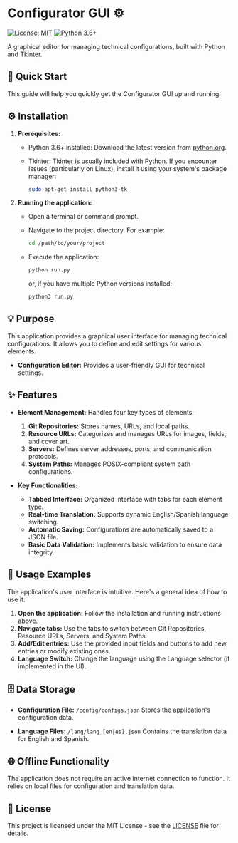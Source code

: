 # Configurator GUI ⚙️

[![License: MIT](https://img.shields.io/badge/License-MIT-yellow.svg)](https://opensource.org/licenses/MIT)
[![Python 3.6+](https://img.shields.io/badge/python-3.6+-blue.svg)](https://www.python.org/downloads/release/python-360/)

A graphical editor for managing technical configurations, built with Python and Tkinter.

## 🚀 Quick Start

This guide will help you quickly get the Configurator GUI up and running.

## ⚙️ Installation

1.  **Prerequisites:**

    *   Python 3.6+ installed: Download the latest version from [python.org](https://www.python.org/downloads/).
    *   Tkinter:  Tkinter is usually included with Python.  If you encounter issues (particularly on Linux), install it using your system's package manager:

        ```bash
        sudo apt-get install python3-tk
        ```

2.  **Running the application:**

    *   Open a terminal or command prompt.
    *   Navigate to the project directory.  For example:

        ```bash
        cd /path/to/your/project
        ```

    *   Execute the application:

        ```bash
        python run.py
        ```

        or, if you have multiple Python versions installed:

        ```bash
        python3 run.py
        ```

## 💡 Purpose

This application provides a graphical user interface for managing technical configurations. It allows you to define and edit settings for various elements.

*   **Configuration Editor:** Provides a user-friendly GUI for technical settings.

## ✨ Features

*   **Element Management:** Handles four key types of elements:
    1.  **Git Repositories:** Stores names, URLs, and local paths.
    2.  **Resource URLs:**  Categorizes and manages URLs for images, fields, and cover art.
    3.  **Servers:** Defines server addresses, ports, and communication protocols.
    4.  **System Paths:** Manages POSIX-compliant system path configurations.

*   **Key Functionalities:**
    *   **Tabbed Interface:**  Organized interface with tabs for each element type.
    *   **Real-time Translation:** Supports dynamic English/Spanish language switching.
    *   **Automatic Saving:** Configurations are automatically saved to a JSON file.
    *   **Basic Data Validation:** Implements basic validation to ensure data integrity.

## 📖 Usage Examples

The application's user interface is intuitive. Here's a general idea of how to use it:

1.  **Open the application:** Follow the installation and running instructions above.
2.  **Navigate tabs:**  Use the tabs to switch between Git Repositories, Resource URLs, Servers, and System Paths.
3.  **Add/Edit entries:**  Use the provided input fields and buttons to add new entries or modify existing ones.
4.  **Language Switch:** Change the language using the Language selector (if implemented in the UI).

## 🗄️ Data Storage

*   **Configuration File:** `/config/configs.json`
    Stores the application's configuration data.

*   **Language Files:** `/lang/lang_[en|es].json`
    Contains the translation data for English and Spanish.

## 🌐 Offline Functionality

The application does not require an active internet connection to function. It relies on local files for configuration and translation data.

## 📜 License

This project is licensed under the MIT License - see the [LICENSE](LICENSE) file for details.
